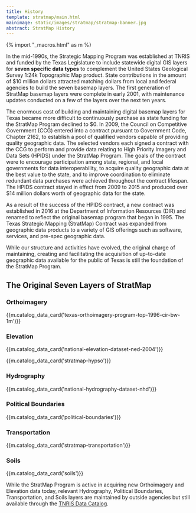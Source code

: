 ```yaml
---
title: History
template: stratmap/main.html
mainimage: static/images/stratmap/stratmap-banner.jpg
abstract: StratMap History
---
```

{% import "_macros.html" as m %}

<p class="lead">In the mid-1990s, the Strategic Mapping Program was established at TNRIS and funded by the Texas Legislature to include statewide digital GIS layers for <strong>seven specific data types</strong> to complement the United States Geological Survey 1:24k Topographic Map product. State contributions in the amount of $10 million dollars attracted matching dollars from local and federal agencies to build the seven basemap layers. The first generation of StratMap basemap layers were complete in early 2001, with maintenance updates conducted on a few of the layers over the next ten years.</p>

The enormous cost of building and maintaining digital basemap layers for Texas became more difficult to continuously purchase as state funding for the StratMap Program declined to $0. In 2009, the Council on Competitive Government (CCG) entered into a contract pursuant to Government Code, Chapter 2162, to establish a pool of qualified vendors capable of providing quality geographic data. The selected vendors each signed a contract with the CCG to perform and provide data relating to High Priority Imagery and Data Sets (HPIDS) under the StratMap Program. The goals of the contract were to encourage participation among state, regional, and local governments for data interoperability, to acquire quality geographic data at the best value to the state, and to improve coordination to eliminate redundant data purchases were achieved throughout the contract lifespan. The HPIDS contract stayed in effect from 2009 to 2015 and
produced over $14 million dollars worth of geographic data for the state.

As a result of the success of the HPIDS contract, a new contract was established in 2016 at the Department of Information Resources (DIR) and renamed to reflect the original basemap program that began in 1995. The Texas Strategic Mapping (StratMap) Contract was expanded from geographic data products to a variety of GIS offerings such as software, services, and pre-spec geographic data.

<p class="lead">While our structure and activities have evolved, the original charge of maintaining, creating and facilitating the acquisition of up-to-date geographic data available for the public of Texas is still the foundation of the StratMap Program.</p>

## The Original Seven Layers of StratMap

### Orthoimagery
{{m.catalog_data_card('texas-orthoimagery-program-top-1996-cir-bw-1m')}}

### Elevation
{{m.catalog_data_card('national-elevation-dataset-ned-2004')}}

{{m.catalog_data_card('stratmap-hypso')}}

### Hydrography
{{m.catalog_data_card('national-hydrography-dataset-nhd')}}

### Political Boundaries
{{m.catalog_data_card('political-boundaries')}}

### Transportation
{{m.catalog_data_card('stratmap-transportation')}}

### Soils
{{m.catalog_data_card('soils')}}

While the StratMap Program is active in acquiring new Orthoimagery and Elevation data today, relevant Hydrography, Political Boundaries, Transportation, and Soils layers are maintained by outside agencies but still available through the [TNRIS Data Catalog](data-catalog).
